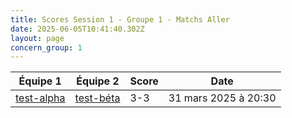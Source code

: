 ```yaml
---
title: Scores Session 1 - Groupe 1 - Matchs Aller
date: 2025-06-05T10:41:40.302Z
layout: page
concern_group: 1
---
```




| Équipe 1 | Équipe 2 | Score | Date |
|----------|----------|-------|------|
| [test-alpha](/teams/test-alpha) | [test-béta](/teams/test-béta) | 3-3 | 31 mars 2025 à 20:30 |
